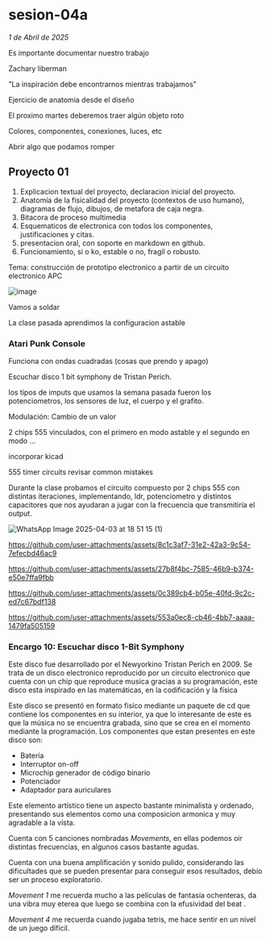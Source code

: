 # sesion-04a

*1 de Abril de 2025*

Es importante documentar nuestro trabajo

Zachary liberman

"La inspiración debe encontrarnos mientras trabajamos"

Ejercicio de anatomia desde el diseño

El proximo martes deberemos traer algún objeto roto

Colores, componentes, conexiones, luces, etc

Abrir algo que podamos romper

## Proyecto 01

1. Explicacion textual del proyecto, declaracion inicial del proyecto.
2. Anatomía de la fisicalidad del proyecto (contextos de uso humano), diagramas de flujo, dibujos, de metafora de caja negra.
3. Bitacora de proceso multimedia
4. Esquematicos de electronica con todos los componentes, justificaciones y citas.
5. presentacion oral, con soporte en markdown en github.
6. Funcionamiento, si o ko, estable o no, fragil o robusto.

Tema: construcción de prototipo electronico a partir de un circuito electronico APC

![image](https://github.com/user-attachments/assets/fce17ab9-5755-4d92-b46d-a4e735779caa)

Vamos a soldar

La clase pasada aprendimos la configuracion astable

### Atari Punk Console

Funciona con ondas cuadradas (cosas que prendo y apago)

Escuchar disco 1 bit symphony de Tristan Perich.

los tipos de imputs que usamos la semana pasada fueron los potenciometros, los sensores de luz, el cuerpo y el grafito.

Modulación: Cambio de un valor

2 chips 555 vinculados, con el primero en modo astable y el segundo en modo ...

incorporar kicad

555 timer circuits
revisar common mistakes

Durante la clase probamos el circuito compuesto por 2 chips 555 con distintas iteraciones, implementando, ldr, potenciometro y distintos capacitores que nos ayudaran a jugar con la frecuencia que transmitiría el output.

![WhatsApp Image 2025-04-03 at 18 51 15 (1)](https://github.com/user-attachments/assets/88655108-d8ab-4b13-a8cc-b9660c2b6408)

<https://github.com/user-attachments/assets/8c1c3af7-31e2-42a3-9c54-7efecbd46ac9>

<https://github.com/user-attachments/assets/27b8f4bc-7585-46b9-b374-e50e7ffa9fbb>

<https://github.com/user-attachments/assets/0c389cb4-b05e-40fd-9c2c-ed7c67bdf138>

<https://github.com/user-attachments/assets/553a0ec8-cb46-4bb7-aaaa-1479fa505159>

### Encargo 10: Escuchar disco 1-Bit Symphony

Este disco fue desarrollado por el Newyorkino Tristan Perich en 2009.
Se trata de un disco electronico reproducido por un circuito electronico que cuenta con un chip que reproduce musica gracias a su programación, este disco esta inspirado en las matemáticas, en la codificación y la física

Este disco se presentó en formato fisíco mediante un paquete de cd que contiene los componentes en su interior, ya que lo interesante de este es que la música no se encuentra grabada, sino que se crea en el momento mediante la programación.
Los componentes que estan presentes en este disco son:

- Batería
- Interruptor on-off
- Microchip generador de código binario
- Potenciador
- Adaptador para auriculares

Este elemento artístico tiene un aspecto bastante minimalista y ordenado, presentando sus elementos como una composicion armonica y muy agradable a la vista.

Cuenta con 5 canciones nombradas *Movements*, en ellas podemos oir distintas frecuencias, en algunos casos bastante agudas.

Cuenta con una buena amplificación y sonido pulido, considerando las dificultades que se pueden presentar para conseguir esos resultados, debío ser un proceso exploratorio.

*Movement 1* me recuerda mucho a las películas de fantasía ochenteras, da una vibra muy eterea que luego se combina con la efusividad del beat .

*Movement 4* me recuerda cuando jugaba tetris, me hace sentir en un nivel de un juego difícil.
